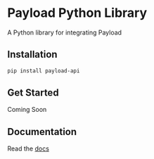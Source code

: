 # Payload Python Library

A Python library for integrating Payload

## Installation

```bash
pip install payload-api
```

## Get Started

Coming Soon

## Documentation
Read the [docs](https://docs.payload.co/?python)
